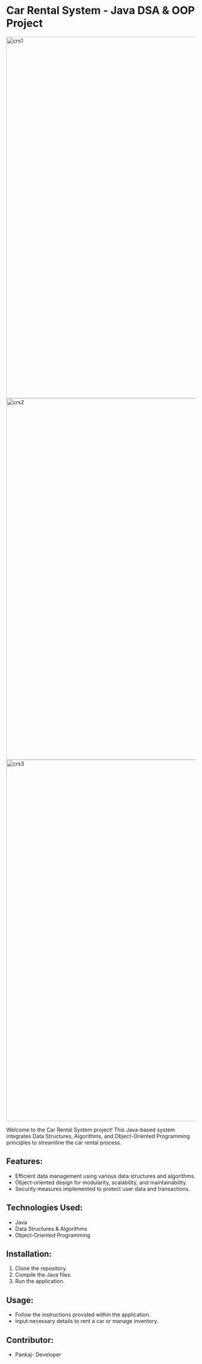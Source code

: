 
# Car Rental System - Java DSA & OOP Project

<img width="960" alt="crs1" src="https://github.com/0012pankaj/car-rental-system/assets/103897354/3079f3f5-47b1-4a6b-a20c-8f2da709f04e">

<img width="960" alt="crs2" src="https://github.com/0012pankaj/car-rental-system/assets/103897354/536a2de5-0794-4363-9f8c-e1f6b3493cab">

<img width="960" alt="crs3" src="https://github.com/0012pankaj/car-rental-system/assets/103897354/7974cb1c-7d0e-41f2-a45e-3fc93d4a4bc3">


Welcome to the Car Rental System project! This Java-based system integrates Data Structures, Algorithms, and Object-Oriented Programming principles to streamline the car rental process.

## Features:
- Efficient data management using various data structures and algorithms.
- Object-oriented design for modularity, scalability, and maintainability.
- Security measures implemented to protect user data and transactions.

## Technologies Used:
- Java
- Data Structures & Algorithms
- Object-Oriented Programming

## Installation:
1. Clone the repository.
2. Compile the Java files.
3. Run the application.

## Usage:
- Follow the instructions provided within the application.
- Input necessary details to rent a car or manage inventory.

## Contributor:
- Pankaj- Developer

